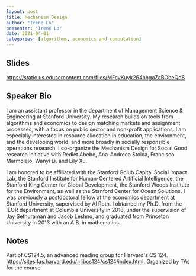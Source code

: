 ```yaml
---
layout: post
title: Mechanism Design
author: "Irene Lo"
presenter: "Irene Lo"
date: 2021-04-01
categories: [algorithms, economics and computation]
---
```


## Slides

https://static.us.edusercontent.com/files/MFcyKuyk264hhgaZaBObeQdS

## Speaker Bio

I am an assistant professor in the department of Management Science & Engineering at Stanford University. My research builds on tools from algorithms and economics to design matching markets and assignment processes, with a focus on public sector and non-profit applications. I am especially interested in resource allocation in education, the environment, and the developing world, and more broadly in socially responsible operations research. I co-organize the Mechanism Design for Social Good research initiative with Rediet Abebe, Ana-Andreea Stoica, Francisco Marmolejo, Wanyi Li, and Lily Xu. 

I am honored to be affiliated with the Stanford Golub Capital Social Impact Lab, the Stanford Institute for Human-Centered Artificial Intelligence, the Stanford King Center for Global Development, the Stanford Woods Institute for the Environment, as well as the Stanford Center for Ocean Solutions. I was previously a postdoctoral fellow at the economics department at Stanford University, supervised by Al Roth. I obtained my Ph.D. from the IEOR department at Columbia University in 2018, under the supervision of Jay Sethuraman and Jacob Leshno, and graduated from Princeton University in 2013 with an A.B. in mathematics.

## Notes
Part of CS124.5, an advanced reading group for Harvard's CS 124.  https://sites.fas.harvard.edu/~libcs124/cs124/index.html.  Organized by TAs for the course.